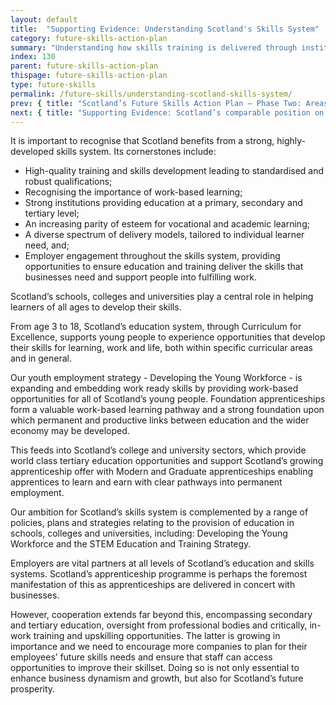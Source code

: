 ```yaml
---
layout: default
title:  "Supporting Evidence: Understanding Scotland's Skills System"
category: future-skills-action-plan
summary: "Understanding how skills training is delivered through institutions and in the work place."
index: 130
parent: future-skills-action-plan
thispage: future-skills-action-plan
type: future-skills
permalink: /future-skills/understanding-scotland-skills-system/
prev: { title: "Scotland’s Future Skills Action Plan – Phase Two: Areas for development", url: "/future-skills/phase-two-areas-development/" }
next: { title: "Supporting Evidence: Scotland’s comparable position on skills", url: "/future-skills/scotland-labour-market-international-position-skills/" }
---
```


It is important to recognise that Scotland benefits from a strong, highly-developed skills system. Its cornerstones include:

- High-quality training and skills development leading to standardised and robust qualifications;
- Recognising the importance of work-based learning;
- Strong institutions providing education at a primary, secondary and tertiary level;
- An increasing parity of esteem for vocational and academic learning;
- A diverse spectrum of delivery models, tailored to individual learner need, and;
- Employer engagement throughout the skills system, providing opportunities to ensure education and training deliver the skills that businesses need and support people into fulfilling work.

Scotland’s schools, colleges and universities play a central role in helping learners of all ages to develop their skills.

From age 3 to 18, Scotland’s education system, through  Curriculum for Excellence, supports young people to experience opportunities that develop their skills for learning, work and life, both within specific curricular areas and in general.

Our youth employment strategy - Developing the Young Workforce - is expanding and embedding work ready skills by providing work-based opportunities for all of Scotland’s young people. Foundation apprenticeships form a valuable work-based learning pathway and a strong foundation upon which permanent and productive links between education and the wider economy may be developed.

This feeds into Scotland’s college and university sectors, which provide world class tertiary education opportunities and support  Scotland’s growing apprenticeship offer with Modern and Graduate apprenticeships enabling apprentices to learn and earn with clear pathways into permanent employment.

Our ambition for Scotland’s skills system is complemented by a range of policies, plans and strategies relating to the provision of education in schools, colleges and universities, including: Developing the Young Workforce and the STEM Education and Training Strategy.

Employers are vital partners at all levels of Scotland’s education and skills systems. Scotland’s apprenticeship programme is perhaps the foremost manifestation of this as apprenticeships are delivered in concert with businesses.

However, cooperation extends far beyond this, encompassing secondary and tertiary education, oversight from professional bodies and critically, in-work training and upskilling opportunities. The latter is growing in importance and we need to encourage more companies to plan for their employees’ future skills needs and ensure that staff can access opportunities to improve their skillset. Doing so is not only essential to enhance business dynamism and growth, but also for Scotland’s future prosperity.

